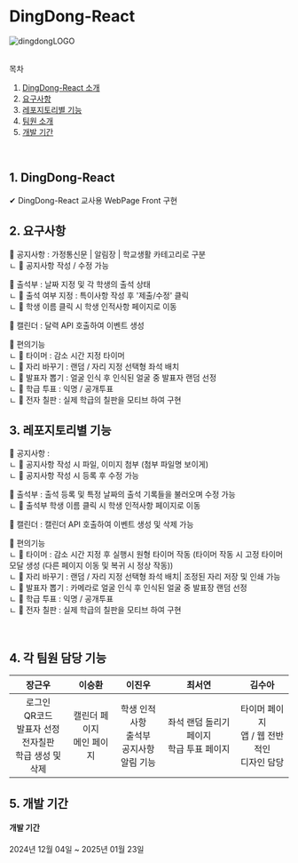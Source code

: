 # DingDong-React
![dingdongLOGO](https://github.com/user-attachments/assets/748232a0-c3c7-4399-acf9-4e172bc744fa)

<br/>
<summary>목차</summary>

1. [DingDong-React 소개](#intro)
2. [요구사항](#reqirements)
3. [레포지토리별 기능](#function)
4. [팀원 소개](#members)
5. [개발 기간](#createDate)

<br/>

## 1. <span id="intro"> DingDong-React </span>

✔ DingDong-React 교사용 WebPage Front 구현

## 2. <span id="reqirements">요구사항</span>

📁 공지사항 : 가정통신문 | 알림장 | 학교생활 카테고리로 구분
<br/><tap/> ㄴ 📁 공지사항 작성 / 수정 가능

📁 출석부 : 날짜 지정 및 각 학생의 출석 상태
<br/><tap/> ㄴ 📁 출석 여부 지정 : 특이사항 작성 후 '제출/수정' 클릭
<br/><tap/> ㄴ 📁 학생 이름 클릭 시 학생 인적사항 페이지로 이동

📁 캘린더 : 달력 API 호출하여 이벤트 생성

📁 편의기능
<br/><tap/> ㄴ 📁 타이머 : 감소 시간 지정 타이머
<br/><tap/> ㄴ 📁 자리 바꾸기 : 랜덤 / 자리 지정 선택형 좌석 배치
<br/><tap/> ㄴ 📁 발표자 뽑기 : 얼굴 인식 후 인식된 얼굴 중 발표자 랜덤 선정
<br/><tap/> ㄴ 📁 학급 투표 : 익명 / 공개투표
<br/><tap/> ㄴ 📁 전자 칠판 : 실제 학급의 칠판을 모티브 하여 구현


## 3. <span id="funtion">레포지토리별 기능</span>

📁 공지사항 : 
<br/><tap/> ㄴ 📁 공지사항 작성 시 파일, 이미지 첨부 (첨부 파일명 보이게)
<br/><tap/> ㄴ 📁 공지사항 작성 시 등록 후 수정 가능

📁 출석부 : 출석 등록 및 특정 날짜의 출석 기록들을 불러오며 수정 가능
<br/><tap/> ㄴ 📁 출석부 학생 이름 클릭 시 학생 인적사항 페이지로 이동

📁 캘린더 : 캘린더 API 호출하여 이벤트 생성 및 삭제 가능

📁 편의기능
<br/><tap/> ㄴ 📁 타이머 : 감소 시간 지정 후 실행시 원형 타이머 작동 (타이머 작동 시 고정 타이머 모달 생성 (다른 페이지 이동 및 복귀 시 정상 작동))
<br/><tap/> ㄴ 📁 자리 바꾸기 : 랜덤 / 자리 지정 선택형 좌석 배치| 조정된 자리 저장 및 인쇄 가능
<br/><tap/> ㄴ 📁 발표자 뽑기 : 카메라로 얼굴 인식 후 인식된 얼굴 중 발표장 랜덤 선정
<br/><tap/> ㄴ 📁 학급 투표 : 익명 / 공개투표
<br/><tap/> ㄴ 📁 전자 칠판 : 실제 학급의 칠판을 모티브 하여 구현

<br/>

## 4. <span id="members">각 팀원 담당 기능</span>
| **장근우** | **이승환** | **이진우** | **최서연** | **김수아** |
| :-------: | :-------: | :-------: | :-------: | :-------: |
| 로그인 <br/>QR코드 <br/>발표자 선정 <br/>전자칠판 <br/>학급 생성 및 삭제 | 캘린더 페이지 <br/>메인 페이지 | 학생 인적사항 <br/>출석부 <br/>공지사항 <br/>알림 기능 | 좌석 랜덤 돌리기 페이지 <br/>학급 투표 페이지 | 타이머 페이지 <br/>앱 / 웹 전반적인 <br/>디자인 담당 |

## 5. <span id="createDate">개발 기간</span>

#### 개발 기간
2024년 12월 04일 ~ 2025년 01월 23일

<br/>
